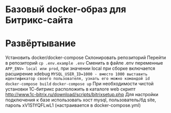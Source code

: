 Базовый docker-образ для Битрикс-сайта
======================================

Развёртывание
=================
Установить docker/docker-compose
Склонировать репозиторий
Перейти в репозиторий
`cp .env.example .env`
Сменить в файле .env переменные 
`APP_ENV= local или prod`, при значении local при сборке включается расширение xdebug
`MYSQL_USER_ID=1000 - вместо 1000 выставить идентификатор своего пользователя, узнать его можно командой id`
`docker-compose build`
`docker-compose up`
При необходимости чистой установки 1С-битрикс расположить в каталоге web скрипт http://www.1c-bitrix.ru/download/scripts/bitrixsetup.php
Для настройки подключения к базе использовать хост mysql, пользователь/бд site, пароль xV1S1YQFLwL1 (настраивается в docker-compose.yml)

